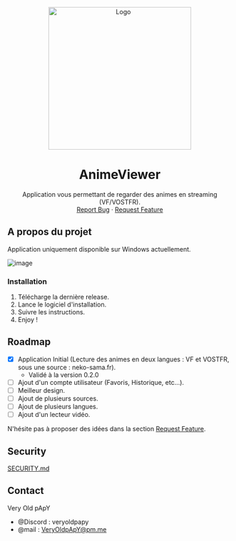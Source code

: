 <br />
<div align="center">
  <a href="https://github.com/VeryOldpApY/AnimeViewer">
    <img src="https://github.com/VeryOldpApY/AnimeViewer/assets/12466017/64298ee8-f549-4981-bf2c-303b1887d8f1" alt="Logo" width="320" height="320">
  </a>

<h1 align="center">AnimeViewer</h1>
  <p align="center">
    Application vous permettant de regarder des animes en streaming (VF/VOSTFR).
    <br />
    <a href="https://github.com/VeryOldpApY/AnimeViewer/issues">Report Bug</a>
    ·
    <a href="https://github.com/VeryOldpApY/AnimeViewer/issues">Request Feature</a>
  </p>
</div>


<!-- ABOUT THE PROJECT -->
## A propos du projet
Application uniquement disponible sur Windows actuellement.

![image](https://github.com/VeryOldpApY/AnimeViewer/assets/12466017/5f6285d3-0add-4bfc-ad75-9af6129506cf)

### Installation

1. Télécharge la dernière release.
2. Lance le logiciel d'installation.
3. Suivre les instructions.
4. Enjoy !

<!-- ROADMAP -->
## Roadmap
- [x] Application Initial (Lecture des animes en deux langues : VF et VOSTFR, sous une source : neko-sama.fr).
  - Validé à la version 0.2.0
- [ ] Ajout d'un compte utilisateur (Favoris, Historique, etc...).
- [ ] Meilleur design.
- [ ] Ajout de plusieurs sources.
- [ ] Ajout de plusieurs langues.
- [ ] Ajout d'un lecteur vidéo.
  
N'hésite pas à proposer des idées dans la section [Request Feature](https://github.com/VeryOldpApY/AnimeViewer/issues).

<!-- SECURITY -->
## Security
[SECURITY.md](https://github.com/VeryOldpApY/AnimeViewer/blob/main/SECURITY.md)

<!-- CONTACT -->
## Contact

Very Old pApY 
 - @Discord : veryoldpapy
 - @mail : VeryOldpApY@pm.me
